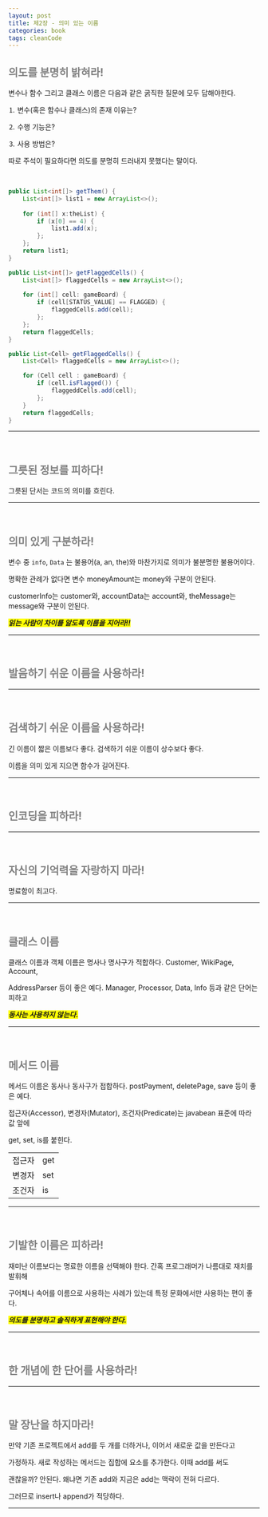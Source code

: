 ```yaml
---
layout: post
title: 제2장 - 의미 있는 이름
categories: book
tags: cleanCode 
---
```


## <span style="color:gray">의도를 분명히 밝혀라!</span>

변수나 함수 그리고 클래스 이름은 다음과 같은 굵직한 질문에 모두 답해야한다.

⒈ 변수(혹은 함수나 클래스)의 존재 이유는?

⒉ 수행 기능은?

⒊ 사용 방법은?

따로 주석이 필요하다면 의도를 분명히 드러내지 못했다는 말이다.

<br>

```java
public List<int[]> getThem() {
    List<int[]> list1 = new ArrayList<>();
    
    for (int[] x:theList) {
        if (x[0] == 4) {
            list1.add(x);
        };
    };
    return list1;
}
```

```java
public List<int[]> getFlaggedCells() {
    List<int[]> flaggedCells = new ArrayList<>();
    
    for (int[] cell: gameBoard) {
        if (cell[STATUS_VALUE] == FLAGGED) {
            flaggedCells.add(cell);
        };
    };
    return flaggedCells;
}

```

```java
public List<Cell> getFlaggedCells() {
    List<Cell> flaggedCells = new ArrayList<>();

    for (Cell cell : gameBoard) {
        if (cell.isFlagged()) {
            flaggeddCells.add(cell);
        };
    }
    return flaggedCells;
}
```

---

<br>

## <span style="color:gray">그릇된 정보를 피하다!</span>

그릇된 단서는 코드의 의미를 흐린다.


---

<br>

## <span style="color:gray">의미 있게 구분하라!</span>

변수 중 `info`, `Data` 는 불용어(a, an, the)와 마찬가지로 의미가 불분명한 불용어이다.

명확한 관례가 없다면 변수 moneyAmount는 money와 구분이 안된다. 

customerInfo는 customer와, accountData는 account와, theMessage는 message와 구분이 안된다.

***<span style="background-color:yellow">읽는 사람이 차이를 알도록 이름을 지어라!!</span>***

---

<br>

## <span style="color:gray">발음하기 쉬운 이름을 사용하라!</span>


---

<br>

## <span style="color:gray">검색하기 쉬운 이름을 사용하라!</span>

긴 이름이 짧은 이름보다 좋다. 검색하기 쉬운 이름이 상수보다 좋다.

이름을 의미 있게 지으면 함수가 길어진다.

---

<br>

## <span style="color:gray">인코딩을 피하라!</span>

---

<br>

## <span style="color:gray">자신의 기억력을 자랑하지 마라!</span>

명료함이 최고다.

---

<br>

## <span style="color:gray">클래스 이름</span>

클래스 이름과 객체 이름은 명사나 명사구가 적합하다. Customer, WikiPage, Account,

AddressParser 등이 좋은 예다. Manager, Processor, Data, Info 등과 같은 단어는 피하고

***<span style="background-color:yellow">동사는 사용하지 않는다.</span>***

---

<br>

## <span style="color:gray">메서드 이름</span>

메서드 이름은 동사나 동사구가 접합하다. postPayment, deletePage, save 등이 좋은 예다.

접근자(Accessor), 변경자(Mutator), 조건자(Predicate)는 javabean 표준에 따라 값 앞에

get, set, is를 붙힌다.

| | |
|-|-|
|접근자|get|
|변경자|set|
|조건자|is|

---

<br>

## <span style="color:gray">기발한 이름은 피하라!</span>

재미난 이름보다는 명료한 이름을 선택해야 한다. 간혹 프로그래머가 나름대로 재치를 발휘해 

구어체나 속어를 이름으로 사용하는 사례가 있는데 특정 문화에서만 사용하는 편이 좋다. 

***<span style="background-color:yellow">의도를 분명하고 솔직하게 표현해야 한다.</span>***

---

<br>

## <span style="color:gray">한 개념에 한 단어를 사용하라!</span>

---

<br>

## <span style="color:gray">말 장난을 하지마라!</span>

만약 기존 프로젝트에서 add를 두 개를 더하거나, 이어서 새로운 값을 만든다고 

가정하자. 새로 작성하는 메서드는 집합에 요소를 추가한다. 이때 add를 써도 

괜찮을까? 안된다. 왜냐면 기존 add와 지금은 add는 맥락이 전혀 다르다.

그러므로 insert나 append가 적당하다.


---